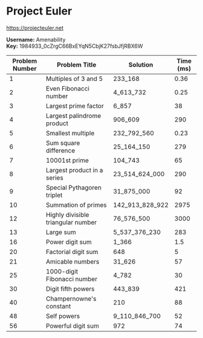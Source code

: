 # Project Euler

https://projecteuler.net

__Username:__ Amenability  
__Key:__ 1984933_0cZrgC66BxEYqN5CbjK27fsbJfjRBX6W

| Problem Number | Problem Title                      | Solution         | Time (ms) |
|----------------|------------------------------------|------------------|-----------|
| 1              | Multiples of 3 and 5               | 233_168          | 0.36      |
| 2              | Even Fibonacci number              | 4_613_732        | 0.25      |
| 3              | Largest prime factor               | 6_857            | 38        |
| 4              | Largest palindrome product         | 906_609          | 290       |
| 5              | Smallest multiple                  | 232_792_560      | 0.23      |
| 6              | Sum square difference              | 25_164_150       | 279       |
| 7              | 10001st prime                      | 104_743          | 65        |
| 8              | Largest product in a series        | 23_514_624_000   | 290       |
| 9              | Special Pythagoren triplet         | 31_875_000       | 92        |
| 10             | Summation of primes                | 142_913_828_922  | 2975      |  
| 12             | Highly divisible triangular number | 76_576_500       | 3000      |
| 13             | Large sum                          | 5_537_376_230    | 283       |
| 16             | Power digit sum                    | 1_366            | 1.5       |
| 20             | Factorial digit sum                | 648              | 5         |
| 21             | Amicable numbers                   | 31_626           | 57        |
| 25             | 1000-digit Fibonacci number        | 4_782            | 30        |
| 30             | Digit fifth powers                 | 443_839          | 421       |
| 40             | Champernowne's constant            | 210              | 88        |
| 48             | Self powers                        | 9_110_846_700    | 52        |
| 56             | Powerful digit sum                 | 972              | 74        |
